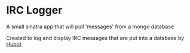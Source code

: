 # IRC Logger
A small sinatra app that will pull 'messages' from a mongo database

Created to log and display IRC messages that are put into a database by
[Hubot](https://github.com/github/hubot)
